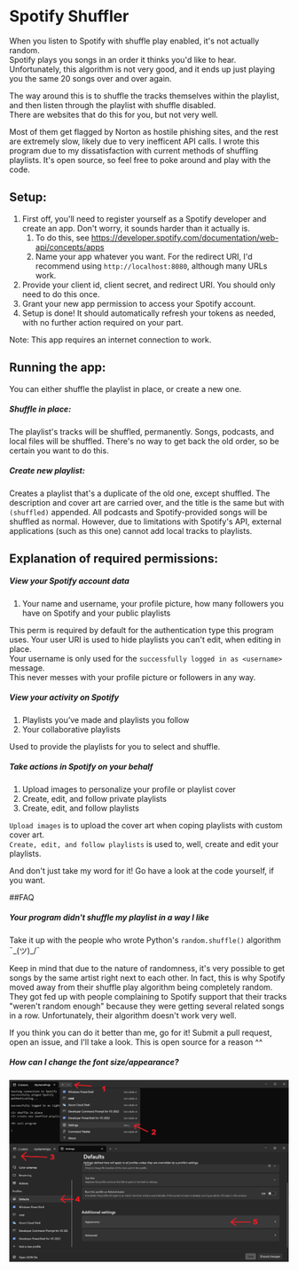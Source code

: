 # Spotify Shuffler
When you listen to Spotify with shuffle play enabled, it's not actually random.  
Spotify plays you songs in an order it thinks you'd like to hear. Unfortunately, this algorithm is not very good,
and it ends up just playing you the same 20 songs over and over again.

The way around this is to shuffle the tracks themselves within the playlist, and then listen through the playlist with shuffle disabled.  
There are websites that do this for you, but not very well. 

Most of them get flagged by Norton as hostile phishing sites, and the rest are extremely slow, likely due to very inefficent API calls.
I wrote this program due to my dissatisfaction with current methods of shuffling playlists. 
It's open source, so feel free to poke around and play with the code.


## Setup:
1) First off, you'll need to register yourself as a Spotify developer and create an app. Don't worry, it sounds harder than it actually is. 
   1) To do this, see https://developer.spotify.com/documentation/web-api/concepts/apps
   2) Name your app whatever you want. For the redirect URI, I'd recommend using `http://localhost:8080`, although many URLs work.
2) Provide your client id, client secret, and redirect URI. You should only need to do this once.
3) Grant your new app permission to access your Spotify account.
4) Setup is done! It should automatically refresh your tokens as needed, with no further action required on your part.

Note: This app requires an internet connection to work.


## Running the app:

You can either shuffle the playlist in place, or create a new one.  

##### Shuffle in place:
The playlist's tracks will be shuffled, permanently. Songs, podcasts, and local files will be shuffled.
There's no way to get back the old order, so be certain you want to do this. 

##### Create new playlist:
Creates a playlist that's a duplicate of the old one, except shuffled. 
The description and cover art are carried over, and the title is the same but with `(shuffled)` appended.
All podcasts and Spotify-provided songs will be shuffled as normal. However, due to limitations with Spotify's API,
external applications (such as this one) cannot add local tracks to playlists.



## Explanation of required permissions:
##### View your Spotify account data
1) Your name and username, your profile picture, how many followers you have on Spotify and your public playlists  

This perm is required by default for the authentication type this program uses. 
Your user URI is used to hide playlists you can't edit, when editing in place.  
Your username is only used for the `successfully logged in as <username>` message.  
This never messes with your profile picture or followers in any way.

##### View your activity on Spotify
1) Playlists you’ve made and playlists you follow   
2) Your collaborative playlists

Used to provide the playlists for you to select and shuffle.

##### Take actions in Spotify on your behalf
1) Upload images to personalize your profile or playlist cover
2) Create, edit, and follow private playlists
3) Create, edit, and follow playlists  

`Upload images` is to upload the cover art when coping playlists with custom cover art.  
`Create, edit, and follow playlists` is used to, well, create and edit your playlists.

And don't just take my word for it! Go have a look at the code yourself, if you want.

##FAQ

##### Your program didn't shuffle my playlist in a way I like
Take it up with the people who wrote Python's `random.shuffle()` algorithm ¯\_(ツ)_/¯   

Keep in mind that due to the nature of randomness, 
it's very possible to get songs by the same artist right next to each other. In fact, this is why Spotify moved away
from their shuffle play algorithm being completely random. They got fed up with people complaining to Spotify support that
their tracks "weren't random enough" because they were getting several related songs in a row. 
Unfortunately, their algorithm doesn't work very well.

If you think you can do it better than me, go for it! Submit a pull request, open an issue, and I'll take a look. 
This is open source for a reason ^^

[//]: # (##### I'm stuck on `authenticating in browser...`)

[//]: # (That's because you have an invalid)

##### How can I change the font size/appearance?

[//]: # (![CMD -> settings. Under profiles -> defaults -> appearance info]&#40;images/cmd.png&#41;)
<img src="images/cmd.png" alt="CMD -> settings. Under profiles -> defaults -> appearance info" width="700"/>

